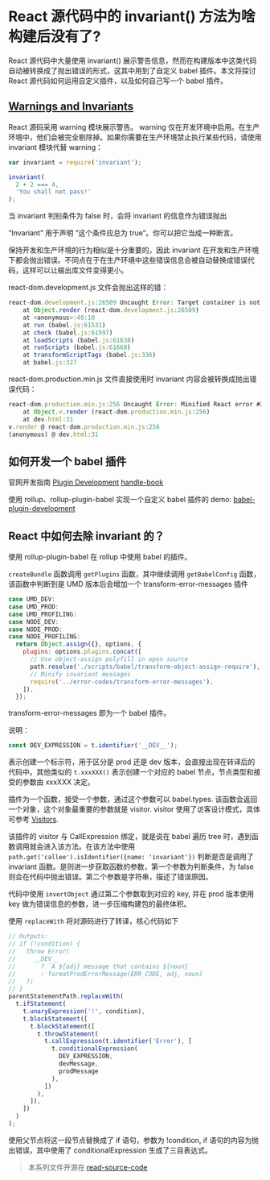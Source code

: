 # React 源代码中的 invariant() 方法为啥构建后没有了?

React 源代码中大量使用 invariant() 展示警告信息，然而在构建版本中这类代码自动被转换成了抛出错误的形式，这其中用到了自定义 babel 插件。本文将探讨 React 源代码如何运用自定义插件，以及如何自己写一个 babel 插件。

## [Warnings and Invariants](https://reactjs.org/docs/codebase-overview.html#warnings-and-invariants)

React 源码采用 warning 模块展示警告。
warning 仅在开发环境中启用。在生产环境中，他们会被完全剔除掉。如果你需要在生产环境禁止执行某些代码，请使用 invariant 模块代替 warning：

```js
var invariant = require('invariant');

invariant(
  2 + 2 === 4,
  'You shall not pass!'
);
```

当 invariant 判别条件为 false 时，会将 invariant 的信息作为错误抛出

“Invariant” 用于声明 “这个条件应总为 true”。你可以把它当成一种断言。

保持开发和生产环境的行为相似是十分重要的，因此 invariant 在开发和生产环境下都会抛出错误。不同点在于在生产环境中这些错误信息会被自动替换成错误代码，这样可以让输出库文件变得更小。

react-dom.development.js 文件会抛出这样的错：

```js
react-dom.development.js:26509 Uncaught Error: Target container is not a DOM element.
    at Object.render (react-dom.development.js:26509)
    at <anonymous>:49:10
    at run (babel.js:61531)
    at check (babel.js:61597)
    at loadScripts (babel.js:61638)
    at runScripts (babel.js:61668)
    at transformScriptTags (babel.js:336)
    at babel.js:327
```

react-dom.production.min.js 文件直接使用时 invariant 内容会被转换成抛出错误代码：

```js
react-dom.production.min.js:256 Uncaught Error: Minified React error #200; visit https://reactjs.org/docs/error-decoder.html?invariant=200 for the full message or use the non-minified dev environment for full errors and additional helpful warnings.
    at Object.v.render (react-dom.production.min.js:256)
    at dev.html:31
v.render @ react-dom.production.min.js:256
(anonymous) @ dev.html:31
```

## 如何开发一个 babel 插件

官网开发指南 [Plugin Development](https://babeljs.io/docs/en/plugins#plugin-development) [handle-book](https://github.com/jamiebuilds/babel-handbook/blob/master/translations/en/plugin-handbook.md)

使用 rollup、rollup-plugin-babel 实现一个自定义 babel 插件的 demo: [babel-plugin-development](https://github.com/qiujinyuan/read-source-code/blob/master/react/demo/babel-plugin-development/package.json)


## React 中如何去除 invariant 的？

使用 rollup-plugin-babel 在 rollup 中使用 babel 的插件。

```createBundle``` 函数调用 ```getPlugins``` 函数，其中继续调用 ```getBabelConfig``` 函数，该函数中判断到是 UMD 版本后会增加一个 transform-error-messages 插件

```js
case UMD_DEV:
case UMD_PROD:
case UMD_PROFILING:
case NODE_DEV:
case NODE_PROD:
case NODE_PROFILING:
  return Object.assign({}, options, {
    plugins: options.plugins.concat([
      // Use object-assign polyfill in open source
      path.resolve('./scripts/babel/transform-object-assign-require'),
      // Minify invariant messages
      require('../error-codes/transform-error-messages'),
    ]),
  });
```
transform-error-messages 即为一个 babel 插件。

说明：

```js
const DEV_EXPRESSION = t.identifier('__DEV__');
```

表示创建一个标示符，用于区分是 prod 还是 dev 版本，会直接出现在转译后的代码中。其他类似的 ```t.xxxXXX()``` 表示创建一个对应的 babel 节点，节点类型和接受的参数由 xxxXXX 决定。

插件为一个函数，接受一个参数，通过这个参数可以 babel.types. 该函数会返回一个对象，这个对象最重要的参数就是 visitor. visitor 使用了访客设计模式，具体可参考 [Visitors](https://github.com/jamiebuilds/babel-handbook/blob/master/translations/en/plugin-handbook.md#toc-visitors). 

该插件的 visitor 与 CallExpression 绑定，就是说在 babel 遍历 tree 时，遇到函数调用就会进入该方法。在该方法中使用 ```path.get('callee').isIdentifier({name: 'invariant'})```  判断是否是调用了 invariant 函数。是则进一步获取函数的参数，第一个参数为判断条件，为 false 则会在代码中抛出错误。第二个参数是字符串，描述了错误原因。

代码中使用 ```invertObject``` 通过第二个参数取到对应的 key, 并在 prod 版本使用 key 做为错误信息的参数，进一步压缩构建包的最终体积。

使用 ```replaceWith``` 将对源码进行了转译，核心代码如下

```js
// Outputs:
// if (!condition) {
//   throw Error(
//     __DEV__
//       ? `A ${adj} message that contains ${noun}`
//       : formatProdErrorMessage(ERR_CODE, adj, noun)
//   );
// }
parentStatementPath.replaceWith(
  t.ifStatement(
    t.unaryExpression('!', condition),
    t.blockStatement([
      t.blockStatement([
        t.throwStatement(
          t.callExpression(t.identifier('Error'), [
            t.conditionalExpression(
              DEV_EXPRESSION,
              devMessage,
              prodMessage
            ),
          ])
        ),
      ]),
    ])
  )
);
```

使用父节点将这一段节点替换成了 if 语句，参数为 !condition, if 语句的内容为抛出错误，其中使用了 conditionalExpression 生成了三目表达式。



> 本系列文件开源在 [read-source-code](https://github.com/qiujinyuan/read-source-code)